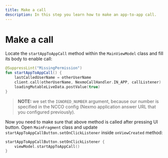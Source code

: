 ```yaml
---
title: Make a call
description: In this step you learn how to make an app-to-app call.
---
```


# Make a call

Locate the `startAppToAppCall` method within the `MainViewModel` class and fill its body to enable call:

```kotlin
@SuppressLint("MissingPermission")
fun startAppToAppCall() {
    lastCalledUserName = otherUserName
    client.call(otherUserName, NexmoCallHandler.IN_APP, callListener)
    loadingMutableLiveData.postValue(true)
}
```

> **NOTE:** we set the `IGNORED_NUMBER` argument, because our number is specified in the NCCO config (Nexmo application answer URL that you configured previously).

Now you need to make sure that above method is called after pressing UI button. Open `MainFragment` class and update `startAppToAppCallButton.setOnClickListener` inside `onViewCreated` method:

```kotlin
startAppToAppCallButton.setOnClickListener {
    viewModel.startAppToAppCall()
}
```
